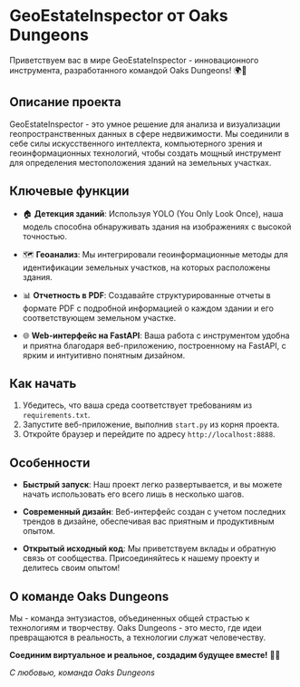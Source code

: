 # GeoEstateInspector от Oaks Dungeons

Приветствуем вас в мире GeoEstateInspector - инновационного инструмента, разработанного командой Oaks Dungeons! 🌍🏰

## Описание проекта

GeoEstateInspector - это умное решение для анализа и визуализации геопространственных данных в сфере недвижимости. Мы соединили в себе силы искусственного интеллекта, компьютерного зрения и геоинформационных технологий, чтобы создать мощный инструмент для определения местоположения зданий на земельных участках.

## Ключевые функции

- 🏠 **Детекция зданий**: Используя YOLO (You Only Look Once), наша модель способна обнаруживать здания на изображениях с высокой точностью.
  
- 🗺️ **Геоанализ**: Мы интегрировали геоинформационные методы для идентификации земельных участков, на которых расположены здания.

- 📊 **Отчетность в PDF**: Создавайте структурированные отчеты в формате PDF с подробной информацией о каждом здании и его соответствующем земельном участке.

- 🌐 **Web-интерфейс на FastAPI**: Ваша работа с инструментом удобна и приятна благодаря веб-приложению, построенному на FastAPI, с ярким и интуитивно понятным дизайном.

## Как начать

1. Убедитесь, что ваша среда соответствует требованиям из `requirements.txt`.
2. Запустите веб-приложение, выполнив `start.py` из корня проекта.
3. Откройте браузер и перейдите по адресу `http://localhost:8888`.

## Особенности

- **Быстрый запуск**: Наш проект легко развертывается, и вы можете начать использовать его всего лишь в несколько шагов.

- **Современный дизайн**: Веб-интерфейс создан с учетом последних трендов в дизайне, обеспечивая вас приятным и продуктивным опытом.

- **Открытый исходный код**: Мы приветствуем вклады и обратную связь от сообщества. Присоединяйтесь к нашему проекту и делитесь своим опытом!

## О команде Oaks Dungeons

Мы - команда энтузиастов, объединенных общей страстью к технологиям и творчеству. Oaks Dungeons - это место, где идеи превращаются в реальность, а технологии служат человечеству.

**Соединим виртуальное и реальное, создадим будущее вместе!** 🚀🌟

*С любовью, команда Oaks Dungeons*